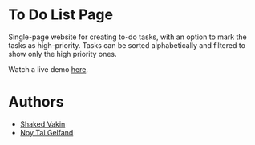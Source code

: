 # To Do List Page

Single-page website for creating to-do tasks, with an option to mark the tasks as high-priority.
Tasks can be sorted alphabetically and filtered to show only the high priority ones.

Watch a live demo [here](https://shakedva.github.io/To-Do-List-Page/).

# Authors

* [Shaked Vakin](https://github.com/shakedva)
* [Noy Tal Gelfand](https://github.com/noytal1)